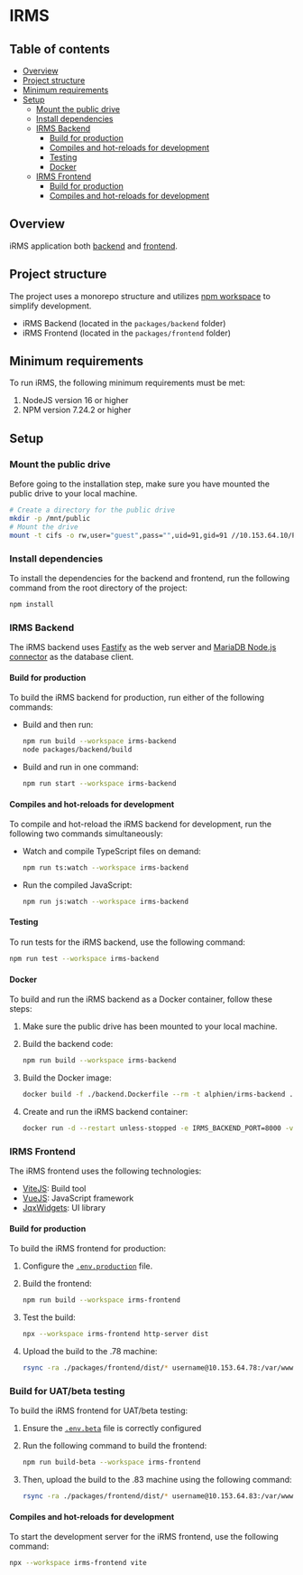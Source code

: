 # IRMS

## Table of contents

- [Overview](#overview)
- [Project structure](#project-structure)
- [Minimum requirements](#minimum-requirements)
- [Setup](#setup)
  - [Mount the public drive](#mount-the-public-drive)
  - [Install dependencies](#install-dependencies)
  - [IRMS Backend](#irms-backend)
    - [Build for production](#build-for-production)
    - [Compiles and hot-reloads for development](#compiles-and-hot-reloads-for-development)
    - [Testing](#testing)
    - [Docker](#docker)
  - [IRMS Frontend](#irms-frontend)
    - [Build for production](#build-for-production)
    - [Compiles and hot-reloads for development](#compiles-and-hot-reloads-for-development)

## Overview

iRMS application both [backend](packages/backend/) and [frontend](packages/frontend/).

## Project structure

The project uses a monorepo structure and utilizes [npm workspace](https://docs.npmjs.com/cli/v7/using-npm/workspaces) to simplify development.

- iRMS Backend (located in the `packages/backend` folder)
- iRMS Frontend (located in the `packages/frontend` folder)

## Minimum requirements

To run iRMS, the following minimum requirements must be met:

1. NodeJS version 16 or higher
2. NPM version 7.24.2 or higher

## Setup

### Mount the public drive

Before going to the installation step, make sure you have mounted the public drive to your local machine.

```sh
# Create a directory for the public drive
mkdir -p /mnt/public
# Mount the drive
mount -t cifs -o rw,user="guest",pass="",uid=91,gid=91 //10.153.64.10/Public /mnt/public/
```

### Install dependencies

To install the dependencies for the backend and frontend, run the following command from the root directory of the project:

```sh
npm install
```

### IRMS Backend

The iRMS backend uses [Fastify](https://www.fastify.io/) as the web server and [MariaDB Node.js connector](https://www.npmjs.com/package/mariadb) as the database client.

#### Build for production

To build the iRMS backend for production, run either of the following commands:

- Build and then run:

  ```sh
  npm run build --workspace irms-backend
  node packages/backend/build
  ```

- Build and run in one command:

  ```sh
  npm run start --workspace irms-backend
  ```

#### Compiles and hot-reloads for development

To compile and hot-reload the iRMS backend for development, run the following two commands simultaneously:

- Watch and compile TypeScript files on demand:

  ```sh
  npm run ts:watch --workspace irms-backend
  ```

- Run the compiled JavaScript:

  ```sh
  npm run js:watch --workspace irms-backend
  ```

#### Testing

To run tests for the iRMS backend, use the following command:

```sh
npm run test --workspace irms-backend
```

#### Docker

To build and run the iRMS backend as a Docker container, follow these steps:

1. Make sure the public drive has been mounted to your local machine.
2. Build the backend code:

   ```sh
   npm run build --workspace irms-backend
   ```

3. Build the Docker image:

   ```sh
   docker build -f ./backend.Dockerfile --rm -t alphien/irms-backend .
   ```

4. Create and run the iRMS backend container:

   ```sh
   docker run -d --restart unless-stopped -e IRMS_BACKEND_PORT=8000 -v /mnt/public/GLibs/FourElementsConfig/iRMS:/mnt/public/GLibs/FourElementsConfig/iRMS/ --name irms-backend -p 8181:8000 alphien/irms-backend node packages/backend/build
   ```

### IRMS Frontend

The iRMS frontend uses the following technologies:

- [ViteJS](https://vitejs.dev/): Build tool
- [VueJS](https://vuejs.org/): JavaScript framework
- [JqxWidgets](https://www.jqwidgets.com/): UI library

#### Build for production

To build the iRMS frontend for production:

1. Configure the [`.env.production`](packages/frontend/.env.production) file.
2. Build the frontend:

   ```sh
   npm run build --workspace irms-frontend
   ```

3. Test the build:

   ```sh
   npx --workspace irms-frontend http-server dist
   ```

4. Upload the build to the .78 machine:

   ```sh
   rsync -ra ./packages/frontend/dist/* username@10.153.64.78:/var/www/itools/irms
   ```

### Build for UAT/beta testing

To build the iRMS frontend for UAT/beta testing:

1. Ensure the [`.env.beta`](packages/frontend/.env.beta) file is correctly configured
2. Run the following command to build the frontend:

   ```sh
   npm run build-beta --workspace irms-frontend
   ```

3. Then, upload the build to the .83 machine using the following command:

   ```sh
   rsync -ra ./packages/frontend/dist/* username@10.153.64.83:/var/www/itools/irms-fe
   ```

#### Compiles and hot-reloads for development

To start the development server for the iRMS frontend, use the following command:

```sh
npx --workspace irms-frontend vite
```
